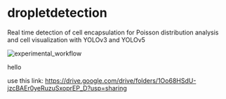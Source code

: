 # dropletdetection
Real time detection of cell encapsulation for Poisson distribution analysis and cell visualization with YOLOv3 and YOLOv5

![experimental_workflow](https://user-images.githubusercontent.com/91646805/148269422-758ea029-7165-4259-98b7-d89a26e66361.png)


hello

use this link: https://drive.google.com/drive/folders/1Oo68HSdU-jzcBAEr0yeRuzuSxoprEP_D?usp=sharing
